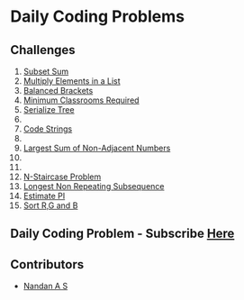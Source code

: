 # Daily Coding Problems

## Challenges

1. [Subset Sum](./Codes/1.py)
2. [Multiply Elements in a List](./Codes/2.py)
3. [Balanced Brackets](./Codes/3.py)
4. [Minimum Classrooms Required](./Codes/4.py)
5. [Serialize Tree](./Codes/5.py)
6. [](./Codes/)
7. [Code Strings](./Codes/7.py)
8. [](./Codes/)
9. [Largest Sum of Non-Adjacent Numbers](./Codes/9.py)
10. [](./Codes/)
11. [](./Codes/)
12. [N-Staircase Problem](./Codes/12.py)
13. [Longest Non Repeating Subsequence](./Codes/13.py)
14. [Estimate PI](./Codes/14.py)  
35. [Sort R,G and B](./Codes/35.py)
[](./Codes/)
[](./Codes/)
[](./Codes/)
[](./Codes/)
[](./Codes/)
[](./Codes/)
[](./Codes/)
[](./Codes/)
[](./Codes/)
[](./Codes/)
[](./Codes/)
[](./Codes/)


## Daily Coding Problem - Subscribe [Here](https://www.dailycodingproblem.com/)

## Contributors 

- [Nandan A S ](https://github.com/NandanSatheesh)
